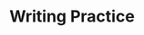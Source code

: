 ---
title: Writing Practice

source:
- title: Common Core Basics
  subject: Social Studies
  chapter: 4
  toc_type: Lesson Review
  toc_number: 4.4
  pages: 170 - 175

questions:
  - number: 1
    text: >
      Look at the statistics about telephones and Internet use in the chart above. On the basis of these statistics, what outcomes can you predict about the role of technology around the world? Write one paragraph explaining your predictions.
    choice:
      - option: blank
    answer:
      - text: 
        
layout: cc_review
---